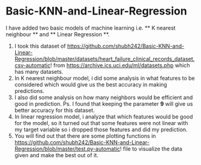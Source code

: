 # Basic-KNN-and-Linear-Regression

I have added two basic models of machine learning i.e. ** K nearest neighbour ** and ** Linear Regression **.
1.  I took this dataset of https://github.com/shubh242/Basic-KNN-and-Linear-Regression/blob/master/datasets/heart_failure_clinical_records_dataset.csv-automatic! from https://archive.ics.uci.edu/ml/datasets.php which has many datasets.  
2.  In K nearest neighbour model, i did some analysis in what features to be considered which would give us the best accuracy in making predictions.
3.  I also did some analysis on how many neighbors would be efficient and good in prediction. Ps. I found that keeping the parameter **9** will give us better accuracy for this dataset.
4.  In linear regression model, i analyze that which features would be good for the model, so it turned out that some features were not linear with my target variable so i dropped those features and did my prediction.
5.  You will find out that there are some plotting functions in https://github.com/shubh242/Basic-KNN-and-Linear-Regression/blob/master/test.py-automatic! file to visualize the data given and make the best out of it.
